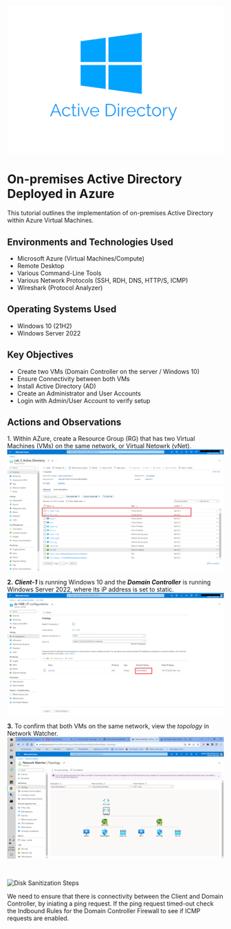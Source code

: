 #
<p align="center">
<img src="active directory.png"/>
</p>

<h1>On-premises Active Directory Deployed in Azure </h1>
This tutorial outlines the implementation of on-premises Active Directory within Azure Virtual Machines.

<h2>Environments and Technologies Used</h2>

- Microsoft Azure (Virtual Machines/Compute)
- Remote Desktop
- Various Command-Line Tools
- Various Network Protocols (SSH, RDH, DNS, HTTP/S, ICMP)
- Wireshark (Protocol Analyzer)

<h2>Operating Systems Used </h2>

- Windows 10 (21H2)
- Windows Server 2022

<h2>Key Objectives</h2>

- Create two VMs (Domain Controller on the server / Windows 10)
- Ensure Connectivity between both VMs
- Install Active Directory (AD)
- Create an Administrator and User Accounts
- Login with Admin/User Account to verify setup

<h2>Actions and Observations</h2>

<p>
1. Within AZure, create a Resource Group (RG) that has two Virtual Machines (VMs) on the same network, or Virtual Netowrk (vNet).        
<img src="Resources.png"/>

    
**2.** ***Client-1*** is running Windows 10 and the ***Domain Controller*** is running Windows Server 2022, where its iP address is set to static.    
<img src="DC Static IP.png"/>


**3.** To confirm that both VMs on the same network, view the _topology_ in Network Watcher. 
<img src="vNet Topology.png"/>
</p>
<br />

<p>
<img src="https://i.imgur.com/DJmEXEB.png" height="80%" width="80%" alt="Disk Sanitization Steps"/>
</p>
<p>
We need to ensure that there is connectivity between the Client and Domain Controller, by iniating a ping request. If the ping request timed-out check the Indbound Rules for the Domain Controller Firewall to see if ICMP requests are enabled.
  
</p>  




